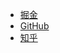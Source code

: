 - [掘金](https://juejin.im/post/5a9a5ceb6fb9a028c71de8d6)
- [GitHub](https://github.com/whynotgonow/mystatic)
- [知乎](https://zhuanlan.zhihu.com/p/34202415)